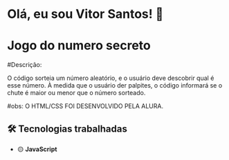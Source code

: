# Olá, eu sou Vitor Santos! 👋


# Jogo do numero secreto
#Descrição:

O código sorteia um número aleatório, e o usuário deve descobrir qual é esse número. À medida que o usuário der palpites, o código informará se o chute é maior ou menor que o número sorteado.

#obs: O HTML/CSS FOI DESENVOLVIDO PELA ALURA.


## 🛠 Tecnologias trabalhadas 
- 🟡 **JavaScript**  

